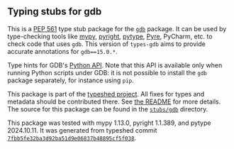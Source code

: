 ## Typing stubs for gdb

This is a [PEP 561](https://peps.python.org/pep-0561/)
type stub package for the [`gdb`](https://sourceware.org/git/gitweb.cgi?p=binutils-gdb.git;a=tree) package.
It can be used by type-checking tools like
[mypy](https://github.com/python/mypy/),
[pyright](https://github.com/microsoft/pyright),
[pytype](https://github.com/google/pytype/),
[Pyre](https://pyre-check.org/),
PyCharm, etc. to check code that uses `gdb`. This version of
`types-gdb` aims to provide accurate annotations for
`gdb==15.0.*`.

Type hints for GDB's [Python API](https://sourceware.org/gdb/onlinedocs/gdb/Python-API.html). Note that this API is available only when running Python scripts under GDB: it is not possible to install the `gdb` package separately, for instance using `pip`.

This package is part of the [typeshed project](https://github.com/python/typeshed).
All fixes for types and metadata should be contributed there.
See [the README](https://github.com/python/typeshed/blob/main/README.md)
for more details. The source for this package can be found in the
[`stubs/gdb`](https://github.com/python/typeshed/tree/main/stubs/gdb)
directory.

This package was tested with
mypy 1.13.0,
pyright 1.1.389,
and pytype 2024.10.11.
It was generated from typeshed commit
[`7fbb5fe32ba3d92ba51d9e06837b48895cf5f038`](https://github.com/python/typeshed/commit/7fbb5fe32ba3d92ba51d9e06837b48895cf5f038).
